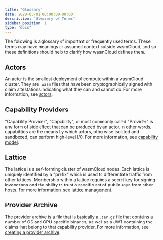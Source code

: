 ```yaml
---
title: "Glossary"
date: 2020-05-01T00:00:00+00:00
description: "Glossary of Terms"
sidebar_position: 1
type: "docs"
---
```


The following is a glossary of important or frequently used terms. These terms may have meanings or assumed context outside wasmCloud, and so these definitions should help to clarify how wasmCloud defines them.

## Actors
An actor is the smallest deployment of compute within a wasmCloud cluster. They are `.wasm` files that have been cryptographically signed with claim attestations indicating what they can and cannot do. For more information, see [actors](/docs/concepts/actors).

## Capability Providers
"Capability Provider", "Capability", or most commonly called "Provider" is any form of side effect that can be produced by an actor. In other words, capabilities are the means by which actors, otherwise isolated and sandboxed, can perform high-level I/O. For more information, see [capability model](/docs/concepts/capabilities).

## Lattice
The lattice is a self-forming cluster of wasmCloud nodes. Each lattice is uniquely identified by a "prefix" which is used to differentiate traffic from other lattices. Membership within a lattice requires a secret key for signing invocations and the ability to trust a specific set of public keys from other hosts. For more information, see [lattice management](/docs/deployment/lattice).

## Provider Archive
The provider archive is a file that is basically a `.tar.gz` file that contains a number of OS and CPU specific binaries, as well as a JWT containing the claims that belong to that capability provider. For more information, see [creating a provider archive](/docs/developer/providers/create-par).
